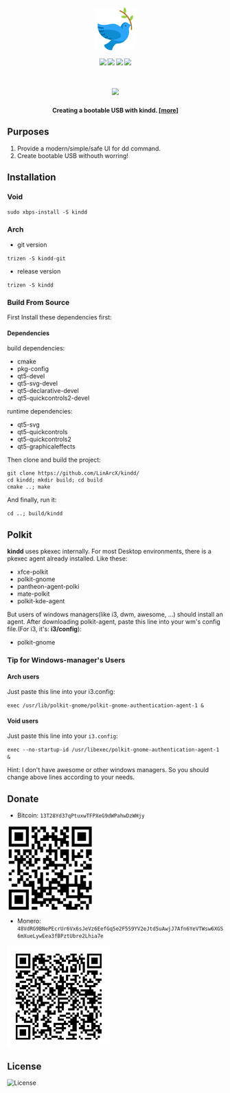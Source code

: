 <h4 align="center">
    <img src="assets/appconf/kindd.svg" align="center" width="100"/>
</h4>

<h4 align="center">
    <img src="https://img.shields.io/travis/LinArcX/kindd"/>  <img src="https://img.shields.io/github/tag/LinArcX/kindd.svg?colorB=green"/>  <img src="https://img.shields.io/github/repo-size/LinArcX/kindd.svg"/>  <img src="https://img.shields.io/github/languages/top/LinArcX/kindd.svg"/>
</h4>

<h1 align="center">
    <a href="https://gist.githubusercontent.com/LinArcX/4dde221ebf32b852586c65ecffdaa67f/raw/5846037655687b2e16f733eff2ca593fbce108f4/process.png"><img src="https://gist.githubusercontent.com/LinArcX/4dde221ebf32b852586c65ecffdaa67f/raw/5846037655687b2e16f733eff2ca593fbce108f4/process.png"></a>
    <br/>
    <h4 align="center">Creating a bootable USB with kindd. <a href="https://github.com/LinArcX/kindd/issues/10">[more]</a></h4>
</h1>

## Purposes
1. Provide a modern/simple/safe UI for dd command.
2. Create bootable USB withouth worring!

## Installation
### Void
`sudo xbps-install -S kindd`

### Arch
- git version

`trizen -S kindd-git`

- release version

`trizen -S kindd`

### Build From Source
First Install these dependencies first:

#### Dependencies
build dependencies:
- cmake
- pkg-config
- qt5-devel
- qt5-svg-devel
- qt5-declarative-devel
- qt5-quickcontrols2-devel

runtime dependencies:
- qt5-svg
- qt5-quickcontrols
- qt5-quickcontrols2
- qt5-graphicaleffects

Then clone and build the project:

```
git clone https://github.com/LinArcX/kindd/
cd kindd; mkdir build; cd build
cmake ..; make
```

And finally, run it:

`cd ..; build/kindd`

## Polkit
**kindd** uses pkexec internally. For most Desktop environments, there is a pkexec agent already installed. Like these:
- xfce-polkit
- polkit-gnome
- pantheon-agent-polki
- mate-polkit
- polkit-kde-agent

But users of windows managers(like i3, dwm, awesome, ...) should install an agent. After downloading polkit-agent, paste this line into your wm's config file.(For i3, it's: __i3/config__):

- polkit-gnome
### Tip for Windows-manager's Users

#### Arch users
Just paste this line into your i3.config:

`exec /usr/lib/polkit-gnome/polkit-gnome-authentication-agent-1 &`

#### Void users
Just paste this line into your `i3.config`:

`exec --no-startup-id /usr/libexec/polkit-gnome-authentication-agent-1 &`

Hint: I don't have awesome or other windows managers. So you should change above lines according to your needs.

## Donate
- Bitcoin: `13T28Yd37qPtuxwTFPXeG9dWPahwDzWHjy`
<img src="assets/donate/Bitcoin.png" width="200" align="center" />

- Monero: `48VdRG9BNePEcrUr6Vx6sJeVz6EefGq5e2F5S9YV2eJtd5uAwjJ7Afn6YeVTWsw6XGS6mXueLywEea3fBPztUbre2Lhia7e`
<img src="assets/donate/Monero.png" align="center" />

## License
![License](https://img.shields.io/github/license/LinArcX/kindd.svg)
